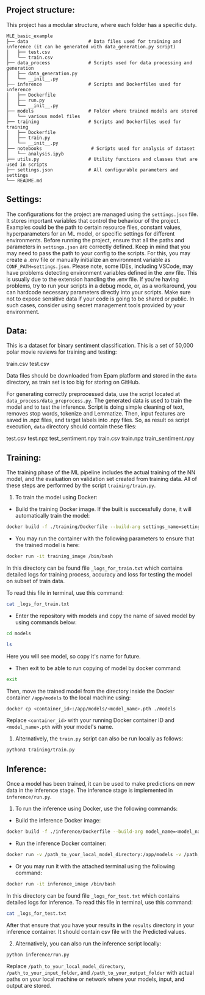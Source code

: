 
## Project structure:

This project has a modular structure, where each folder has a specific duty.

```
MLE_basic_example
├── data                      # Data files used for training and inference (it can be generated with data_generation.py script)
│   ├── test.csv
│   └── train.csv
├── data_process              # Scripts used for data processing and generation
│   ├── data_generation.py
│   └── __init__.py           
├── inference                 # Scripts and Dockerfiles used for inference
│   ├── Dockerfile
│   ├── run.py
│   └── __init__.py
├── models                    # Folder where trained models are stored
│   └── various model files
├── training                  # Scripts and Dockerfiles used for training
│   ├── Dockerfile
│   ├── train.py
│   └── __init__.py
├── notebooks                  # Scripts used for analysis of dataset
│   └── analysis.ipyb
├── utils.py                  # Utility functions and classes that are used in scripts
├── settings.json             # All configurable parameters and settings
└── README.md
```

## Settings:
The configurations for the project are managed using the `settings.json` file. It stores important variables that control the behaviour of the project. Examples could be the path to certain resource files, constant values, hyperparameters for an ML model, or specific settings for different environments. Before running the project, ensure that all the paths and parameters in `settings.json` are correctly defined.
Keep in mind that you may need to pass the path to your config to the scripts. For this, you may create a .env file or manually initialize an environment variable as `CONF_PATH=settings.json`.
Please note, some IDEs, including VSCode, may have problems detecting environment variables defined in the .env file. This is usually due to the extension handling the .env file. If you're having problems, try to run your scripts in a debug mode, or, as a workaround, you can hardcode necessary parameters directly into your scripts. Make sure not to expose sensitive data if your code is going to be shared or public. In such cases, consider using secret management tools provided by your environment.

## Data:
This is a dataset for binary sentiment classification. This is a set of 50,000 polar movie reviews for training and testing: 

train.csv 
test.csv

Data files should be downloaded from Epam platform and stored in the `data` directory, as train set is too big for storing on GitHub.

For generating correctly preprocessed data, use the script located at `data_process/data_preprocess.py`. The generated data is used to train the model and to test the inference. 
Script is doing simple cleaning of text, removes stop words, tokenize and Lemmatize. Then, input features are  saved in .npz files, and target labels into .npy files.
So, as result os script execution, `data` directory should contain these files:

test.csv
test.npz
test_sentiment.npy
train.csv
train.npz
train_sentiment.npy


## Training:
The training phase of the ML pipeline includes the actual training of the NN model, and the evaluation on validation set created from training data. All of these steps are performed by the script `training/train.py`.

1. To train the model using Docker: 

- Build the training Docker image. If the built is successfully done, it will automatically train the model:
```bash
docker build -f ./training/Dockerfile --build-arg settings_name=settings.json -t training_image .
```
- You may run the container with the following parameters to ensure that the trained model is here:
```bash
docker run -it training_image /bin/bash
```
In this directory can be found file `_logs_for_train.txt` which contains detailed logs for training process, accuracy and loss for testing the model on subset of train data.

To read this file in terminal, use this command:
```bash
cat _logs_for_train.txt
```

- Enter the repository with models and copy the name of saved model by using commands below:
```bash
cd models
```
```bash
ls
```
Here you will see model, so copy it's name for future.

- Then exit to be able to run copying of model by docker command:
```bash
exit
```
Then, move the trained model from the directory inside the Docker container `/app/models` to the local machine using:

```bash
docker cp <container_id>:/app/models/<model_name>.pth ./models
```
Replace `<container_id>` with your running Docker container ID and `<model_name>.pth` with your model's name.

1. Alternatively, the `train.py` script can also be run locally as follows:

```bash
python3 training/train.py
```

## Inference:
Once a model has been trained, it can be used to make predictions on new data in the inference stage. The inference stage is implemented in `inference/run.py`.

1. To run the inference using Docker, use the following commands:

- Build the inference Docker image:
```bash
docker build -f ./inference/Dockerfile --build-arg model_name=<model_name>.pth --build-arg settings_name=settings.json -t inference_image .
```
- Run the inference Docker container:
```bash
docker run -v /path_to_your_local_model_directory:/app/models -v /path_to_your_input_folder:/app/input -v /path_to_your_output_folder:/app/output inference_image
```
- Or you may run it with the attached terminal using the following command:
```bash
docker run -it inference_image /bin/bash  
```
In this directory can be found file `_logs_for_test.txt` which contains detailed logs for inference.
To read this file in terminal, use this command:
```bash
cat _logs_for_test.txt
```

After that ensure that you have your results in the `results` directory in your inference container. It should contain csv file with the Predicted values.


2. Alternatively, you can also run the inference script locally:

```bash
python inference/run.py
```

Replace `/path_to_your_local_model_directory`, `/path_to_your_input_folder`, and `/path_to_your_output_folder` with actual paths on your local machine or network where your models, input, and output are stored.



